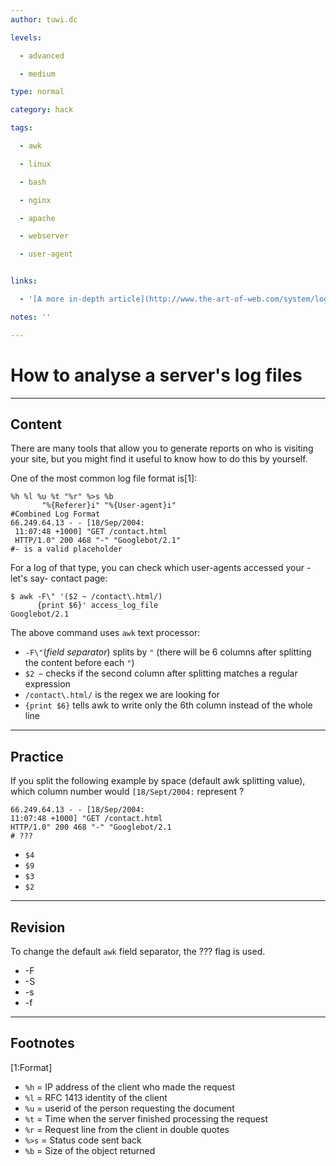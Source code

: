```yaml
---
author: tuwi.dc

levels:

  - advanced

  - medium

type: normal

category: hack

tags:

  - awk

  - linux

  - bash

  - nginx

  - apache

  - webserver

  - user-agent


links:

  - '[A more in-depth article](http://www.the-art-of-web.com/system/logs/){website}'

notes: ''

---
```


# How to analyse a server's log files

---
## Content

There are many tools that allow you to generate reports on who is visiting your site, but you might find it useful to know how to do this by yourself. 


One of the most common log file format is[1]:
```
%h %l %u %t "%r" %>s %b 
       "%{Referer}i" "%{User-agent}i"
#Combined Log Format
66.249.64.13 - - [18/Sep/2004:
 11:07:48 +1000] "GET /contact.html 
 HTTP/1.0" 200 468 "-" "Googlebot/2.1"
#- is a valid placeholder
```
For a log of that type, you can check which user-agents accessed your -let's say- contact page:
```
$ awk -F\" '($2 ~ /contact\.html/)
      {print $6}' access_log_file
Googlebot/2.1
```
The above command uses `awk` text processor:
  - `-F\"`(*field separator*) splits by `"` (there will be 6 columns after splitting the content before each `"`)
  - `$2 ~` checks if the second column after splitting matches a regular expression
  -  `/contact\.html/` is the regex we are looking for
  - `{print $6}` tells awk to write only the 6th column instead of the whole line

---
## Practice

If you split the following example by space (default awk splitting value), which column number would `[18/Sept/2004:` represent ?
```
66.249.64.13 - - [18/Sep/2004:
11:07:48 +1000] "GET /contact.html 
HTTP/1.0" 200 468 "-" "Googlebot/2.1
# ???
```


* `$4`
* `$9`
* `$3`
* `$2`

---
## Revision

To change the default `awk` field separator, the ??? flag is used.


* -F
* -S
* -s
* -f

---
## Footnotes
[1:Format]
- `%h`   = IP address of the client who made the request
- `%l`   =  RFC 1413 identity of the client
- `%u`   =  userid of the person requesting the document
- `%t`   =  Time when the server finished processing the request
- `%r`   =  Request line from the client in double quotes
- `%>s`  =  Status code sent back
- `%b`   =  Size of the object returned
